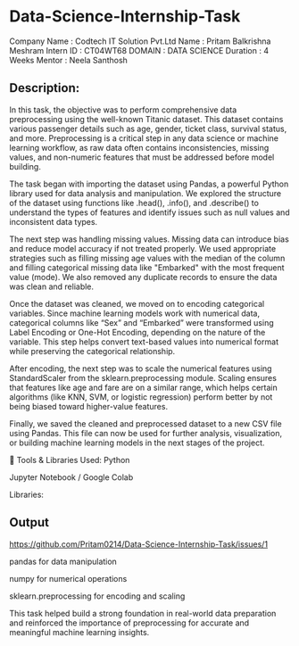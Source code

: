 # Data-Science-Internship-Task
Company Name : Codtech IT Solution Pvt.Ltd
Name : Pritam Balkrishna Meshram
Intern ID : CT04WT68
DOMAIN : DATA SCIENCE
Duration : 4 Weeks
Mentor : Neela Santhosh
## Description:
In this task, the objective was to perform comprehensive data preprocessing using the well-known Titanic dataset. This dataset contains various passenger details such as age, gender, ticket class, survival status, and more. Preprocessing is a critical step in any data science or machine learning workflow, as raw data often contains inconsistencies, missing values, and non-numeric features that must be addressed before model building.

The task began with importing the dataset using Pandas, a powerful Python library used for data analysis and manipulation. We explored the structure of the dataset using functions like .head(), .info(), and .describe() to understand the types of features and identify issues such as null values and inconsistent data types.

The next step was handling missing values. Missing data can introduce bias and reduce model accuracy if not treated properly. We used appropriate strategies such as filling missing age values with the median of the column and filling categorical missing data like "Embarked" with the most frequent value (mode). We also removed any duplicate records to ensure the data was clean and reliable.

Once the dataset was cleaned, we moved on to encoding categorical variables. Since machine learning models work with numerical data, categorical columns like “Sex” and “Embarked” were transformed using Label Encoding or One-Hot Encoding, depending on the nature of the variable. This step helps convert text-based values into numerical format while preserving the categorical relationship.

After encoding, the next step was to scale the numerical features using StandardScaler from the sklearn.preprocessing module. Scaling ensures that features like age and fare are on a similar range, which helps certain algorithms (like KNN, SVM, or logistic regression) perform better by not being biased toward higher-value features.

Finally, we saved the cleaned and preprocessed dataset to a new CSV file using Pandas. This file can now be used for further analysis, visualization, or building machine learning models in the next stages of the project.

🔧 Tools & Libraries Used:
Python

Jupyter Notebook / Google Colab

Libraries:
## Output
https://github.com/Pritam0214/Data-Science-Internship-Task/issues/1

pandas for data manipulation

numpy for numerical operations

sklearn.preprocessing for encoding and scaling

This task helped build a strong foundation in real-world data preparation and reinforced the importance of preprocessing for accurate and meaningful machine learning insights.
